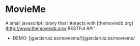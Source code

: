MovieMe
=================================

A small javascript library that interacts with [themoviedb.org](http://www.themoviedb.org/ RESTFul API"

* DEMO: [jgarciaruiz.es/movieme/](jgarciaruiz.es/movieme/